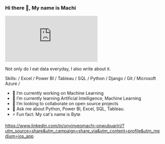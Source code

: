 ### Hi there 👋, My name is Machi
![](https://github.com/Onyinyeomachi/Onyinyeomachi/edit/main/README.md)

Not only do I eat data everyday, I also write about it.

Skills: / Excel / Power BI / Tableau / SQL /  Python / Django / Git / Microsoft Azure / 

- 🔭 I’m currently working on Machine Learning 
- 🌱 I’m currently learning Artificial Intelligence, Machine Learning 
- 👯 I’m looking to collaborate on open source projects 
- 💬 Ask me about Python, Power BI, Excel, SQL, Tableau.  
- ⚡ Fun fact: My cat's name is Byte 


https://www.linkedin.com/in/onyinyeomachi-onwubuariri/?utm_source=share&utm_campaign=share_via&utm_content=profile&utm_medium=ios_app 

